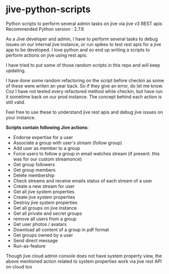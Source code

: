 jive-python-scripts
===================

Python scripts to perform several admin tasks on jive via jive v3 REST apis
Recommended Python version : 2.7.6

As a Jive developer and admin, I have to perform several tasks to debug issues on our internal jive instance, or run spikes to test rest apis for a jive app to be developed.
I love python and so end up writing a scripts to perform actions on jive using rest apis.

I have tried to put some of those random scripts in this repo and will keep updating.

I have done some random refactoring on the script before checkin as some of these were writen an year back.
So if they give an error, do let me know. Coz I have not tested every refactored method while checkin, but have run it sometime back on our prod instance. The concept behind each action is still valid.

Feel free to use these to understand jive rest apis and debug jive issues on your instance.

**Scripts contain following Jive actions:**

- Endorse expertise for a user
- Associate a group with user's stream (follow group)
- Add user as member to a group
- Force users to follow a group in email watches stream (if present. this was for our custom streamonce)
- Get group followers
- Get group members
- Delete membership
- Check streams and receive emails status of each stream of a user
- Create a new stream for user
- Get all jive system properties
- Create jive system properties
- Destroy jive system properties
- Get all groups on jive instance
- Get all private and secret groups
- remove all users from a group
- Get user photos / avatars
- Download all content of a group in pdf format
- Get groups owned by a user
- Send direct message
- Run-as-feature
 
Though jive cloud admin console does not have system property view, the above mentioned action related to system properties work via jive rest API on cloud too

